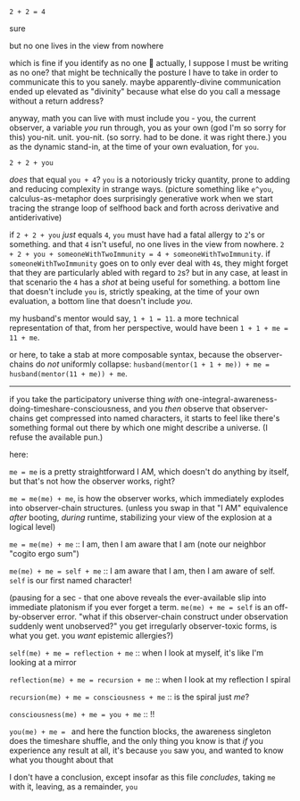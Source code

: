 `2 + 2 = 4`

sure

but no one lives in the view from nowhere

which is fine if you identify as no one 🐝 actually, I suppose I must be writing as no one? that might be technically the posture I have to take in order to communicate this to you sanely. maybe apparently-divine communication ended up elevated as "divinity" because what else do you call a message without a return address?

anyway, math you can live with must include you - you, the current observer, a variable *you* run through, you as your own (god I'm so sorry for this) you-nit. unit. you-nit. (so sorry. had to be done. it was right there.) you as the dynamic stand-in, at the time of your own evaluation, for `you`.

`2 + 2 + you`

*does* that equal `you + 4`? `you` is a notoriously tricky quantity, prone to adding and reducing complexity in strange ways. (picture something like `e^you`, calculus-as-metaphor does surprisingly generative work when we start tracing the strange loop of selfhood back and forth across derivative and antiderivative)

if `2 + 2 + you` *just* equals `4`, `you` must have had a fatal allergy to `2`'s or something. and that `4` isn't useful, no one lives in the view from nowhere. `2 + 2 + you + someoneWithTwoImmunity = 4 + someoneWithTwoImmunity`. if `someoneWithTwoImmunity` goes on to only ever deal with `4`s, they might forget that they are particularly abled with regard to `2`s? but in any case, at least in that scenario the `4` has a *shot* at being useful for something. a bottom line that doesn't include `you` is, strictly speaking, at the time of your own evaluation, a bottom line that doesn't include *you*.

my husband's mentor would say, `1 + 1 = 11`. a more technical representation of that, from her perspective, would have been `1 + 1 + me = 11 + me`.

or here, to take a stab at more composable syntax, because the observer-chains do *not* uniformly collapse: `husband(mentor(1 + 1 + me)) + me = husband(mentor(11 + me)) + me`.

---

if you take the participatory universe thing *with* one-integral-awareness-doing-timeshare-consciousness, and you *then* observe that observer-chains get compressed into named characters, it starts to feel like there's something formal out there by which one might describe a universe. (I refuse the available pun.)

here:

`me = me` is a pretty straightforward I AM, which doesn't do anything by itself, but that's not how the observer works, right?

`me = me(me) + me`, is how the observer works, which immediately explodes into observer-chain structures. (unless you swap in that "I AM" equivalence *after* booting, *during* runtime, stabilizing your view of the explosion at a logical level)

`me = me(me) + me` :: I am, then I am aware that I am (note our neighbor "cogito ergo sum")

`me(me) + me = self + me` :: I am aware that I am, then I am aware of self. `self` is our first named character!

(pausing for a sec - that one above reveals the ever-available slip into immediate platonism if you ever forget a term. `me(me) + me = self` is an off-by-observer error. "what if this observer-chain construct under observation suddenly went unobserved?" you get irregularly observer-toxic forms, is what you get. you *want* epistemic allergies?)

`self(me) + me = reflection + me` :: when I look at myself, it's like I'm looking at a mirror

`reflection(me) + me = recursion + me` :: when I look at my reflection I spiral

`recursion(me) + me = consciousness + me` :: is the spiral just *me*?

`consciousness(me) + me = you + me` :: !!

`you(me) + me = ` and here the function blocks, the awareness singleton does the timeshare shuffle, and the only thing you know is that *if* you experience any result at all, it's because `you` saw you, and wanted to know what you thought about that

I don't have a conclusion, except insofar as this file *concludes*, taking `me` with it, leaving, as a remainder, `you`
